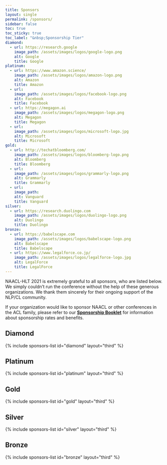 ```yaml
---
title: Sponsors
layout: single
permalink: /sponsors/
sidebar: false
toc: true
toc_sticky: true
toc_label: "&nbsp;Sponsorship Tier"
diamond:
  - url: https://research.google
    image_path: /assets/images/logos/google-logo.png
    alt: Google
    title: Google
platinum:
  - url: https://www.amazon.science/
    image_path: /assets/images/logos/amazon-logo.png
    alt: Amazon
    title: Amazon
  - url: 
    image_path: /assets/images/logos/facebook-logo.png
    alt: Facebook
    title: Facebook
  - url: https://megagon.ai
    image_path: /assets/images/logos/megagon-logo.png
    alt: Megagon
    title: Megagon
  - url: 
    image_path: /assets/images/logos/microsoft-logo.jpg
    alt: Microsoft
    title: Microsoft
gold:
  - url: http://techatbloomberg.com/
    image_path: /assets/images/logos/bloomberg-logo.png
    alt: Bloomberg
    title: Bloomberg
  - url: 
    image_path: /assets/images/logos/grammarly-logo.png
    alt: Grammarly
    title: Grammarly
  - url: 
    image_path: 
    alt: Vanguard
    title: Vanguard
silver:
  - url: https://research.duolingo.com
    image_path: /assets/images/logos/duolingo-logo.png
    alt: Duolingo
    title: Duolingo
bronze:
  - url: https://babelscape.com
    image_path: /assets/images/logos/babelscape-logo.png
    alt: Babelscape
    title: Babelscape
  - url: https://www.legalforce.co.jp/
    image_path: /assets/images/logos/legalforce-logo.jpg
    alt: LegalForce
    title: LegalForce
---
```


NAACL-HLT 2021 is extremely grateful to all sponsors, who are listed below. We simply couldn’t run the conference without the help of these generous organizations. We thank them sincerely for their ongoing support of the NLP/CL community.

If your organization would like to sponsor NAACL or other conferences in the ACL family,
please refer to our [**Sponsorship Booklet**](/downloads/ACL-2021-Sponsorship-booklet.pdf?v=v2)
for information about sponsorship rates and benefits.

<style>
.sponsors-list { justify-content: flex-start; } 
.sponsors-list > a {
  display: flex;
  flex-direction: row;
  justify-content: center;
  background-color: #fff;
  border: 1px solid #d3d3d3;
  border-radius: 5px;
  align-items: center;
  margin: 0.2em;
  padding: 0.5em;
  text-align: center;
}
.sponsors-list a { text-decoration: none; }
.sponsors-list > a > .dummy-padding { margin-top: 100%; }
.sponsors-list > a > img { margin: 0; }
.sponsors-list > a:hover { box-shadow: 0 0 10px #00000044; }
.sponsors-list > a:hover > img { box-shadow: none !important; }
</style>

## Diamond

{% include sponsors-list id="diamond" layout="third" %}

## Platinum

{% include sponsors-list id="platinum" layout="third" %}

## Gold

{% include sponsors-list id="gold" layout="third" %}

## Silver

{% include sponsors-list id="silver" layout="third" %}

## Bronze

{% include sponsors-list id="bronze" layout="third" %}
